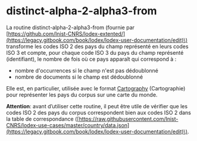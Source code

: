 # distinct-alpha-2-alpha3-from

La routine distinct-alpha-2-alpha3-from  \(fournie par [https://github.com/Inist-CNRS/lodex-extented/](https://legacy.gitbook.com/book/lodex/lodex-user-documentation/edit)\) transforme les codes ISO 2 des pays du champ représenté en leurs codes ISO 3 et compte, pour chaque code ISO 3 du pays du champ représenté \(identifiant\), le nombre de fois où ce pays apparaît qui correspond à :

* nombre d'occurrences si le champ n'est pas dédoublonné
* nombre de documents si le champ est dédoublonné

Elle est, en particulier, utilisée avec le format [Cartography](https://legacy.gitbook.com/book/lodex/lodex-user-documentation/edit) \(Cartographie\) pour représenter les pays du corpus sur une carte du monde.

**Attention**: avant d’utiliser cette routine, il peut être utile de vérifier que les codes ISO 2 des pays du corpus correspondent bien aux codes ISO 2 dans la table de correspondance \([https://raw.githubusercontent.com/Inist-CNRS/lodex-use-cases/master/country/data.json](https://legacy.gitbook.com/book/lodex/lodex-user-documentation/edit)\).

